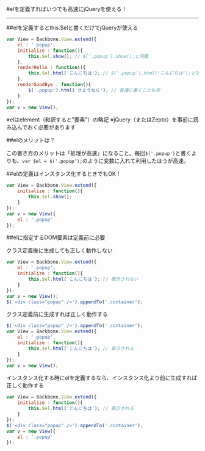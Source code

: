 #elを定義すればいつでも高速にjQueryを使える！

-----------------------------------------------

##elを定義するとthis.$elと書くだけでjQueryが使える

```javascript
var View = Backbone.View.extend({
	el : '.popup',
	initialize : function(){
		this.$el.show(); // $('.popup').show();と同義
	},
	renderHello : function(){
		this.$el.html('こんにちは'); // $('.popup').html('こんにちは');と同義
	},
	renderGoodBye : function(){
		$('.popup').html('さようなら'); // 普通に書くことも可
	}
});
var v = new View();
```

※elはelement（和訳すると"要素"）の略記
※jQuery（またはZepto）を事前に読み込んでおく必要があります

##elのメリットは？

この書き方のメリットは「処理が高速」になること。毎回`$('.popup')`と書くよりも、`var $el = $('.popup');`のように変数に入れて利用したほうが高速。

##elの定義はインスタンス化するときでもOK！

```javascript
var View = Backbone.View.extend({
	initialize : function(){
		this.$el.show();
	}
});
var v = new View({
	el : '.popup'
});
```

##elに指定するDOM要素は定義前に必要

クラス定義後に生成しても正しく動作しない

```javascript
var View = Backbone.View.extend({
	el : '.popup',
	initialize : function(){
		this.$el.html('こんにちは'); // 表示されない
	}
});
var v = new View();
$('<div class="popup" />').appendTo('.container');
```

クラス定義前に生成すれば正しく動作する

```javascript
$('<div class="popup" />').appendTo('.container');
var View = Backbone.View.extend({
	el : '.popup',
	initialize : function(){
		this.$el.html('こんにちは'); // 表示される
	}
});
var v = new View();
```

インスタンス化する時にelを定義するなら、インスタンス化より前に生成すれば正しく動作する

```javascript
var View = Backbone.View.extend({
	initialize : function(){
		this.$el.html('こんにちは'); // 表示される
	}
});
$('<div class="popup" />').appendTo('.container');
var v = new View({
	el : '.popup'
});
```